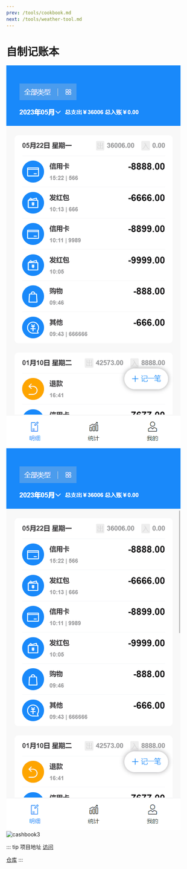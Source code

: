 ```yaml
---
prev: /tools/cookbook.md
next: /tools/weather-tool.md
---
```

# 自制记账本

![cashbook1](/images/cashbook1.gif)
![cashbook2](/images/cashbook2.gif)
![cashbook3](/images/cashbook3.gif)

::: tip 项目地址
[访问](https://dearhuan.gitee.io/vip/#/home)

[仓库](https://gitee.com/dearhuan/vip)
:::
